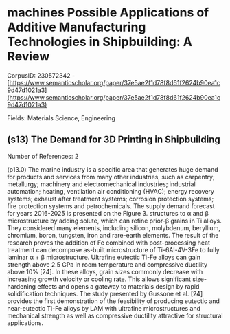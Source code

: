 # machines Possible Applications of Additive Manufacturing Technologies in Shipbuilding: A Review

CorpusID: 230572342 - [https://www.semanticscholar.org/paper/37e5ae2f1d78f8d61f2624b90ea1c9d47d1021a3](https://www.semanticscholar.org/paper/37e5ae2f1d78f8d61f2624b90ea1c9d47d1021a3)

Fields: Materials Science, Engineering

## (s13) The Demand for 3D Printing in Shipbuilding
Number of References: 2

(p13.0) The marine industry is a specific area that generates huge demand for products and services from many other industries, such as carpentry; metallurgy; machinery and electromechanical industries; industrial automation; heating, ventilation air conditioning (HVAC); energy recovery systems; exhaust after treatment systems; corrosion protection systems; fire protection systems and petrochemicals. The supply demand forecast for years 2016-2025 is presented on the Figure 3. structures to α and β microstructure by adding solute, which can refine prior-β grains in Ti alloys. They considered many elements, including silicon, molybdenum, beryllium, chromium, boron, tungsten, iron and rare-earth elements. The result of the research proves the addition of Fe combined with post-processing heat treatment can decompose as-built microstructure of Ti-6Al-4V-3Fe to fully laminar α + β microstructure. Ultrafine eutectic Ti-Fe alloys can gain strength above 2.5 GPa in room temperature and compressive ductility above 10% [24]. In these alloys, grain sizes commonly decrease with increasing growth velocity or cooling rate. This allows significant size-hardening effects and opens a gateway to materials design by rapid solidification techniques. The study presented by Gussone et al. [24] provides the first demonstration of the feasibility of producing eutectic and near-eutectic Ti-Fe alloys by LAM with ultrafine microstructures and mechanical strength as well as compressive ductility attractive for structural applications.
